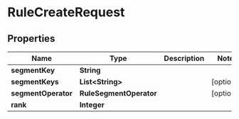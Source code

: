 

# RuleCreateRequest


## Properties

| Name | Type | Description | Notes |
|------------ | ------------- | ------------- | -------------|
|**segmentKey** | **String** |  |  |
|**segmentKeys** | **List&lt;String&gt;** |  |  [optional] |
|**segmentOperator** | **RuleSegmentOperator** |  |  [optional] |
|**rank** | **Integer** |  |  |



